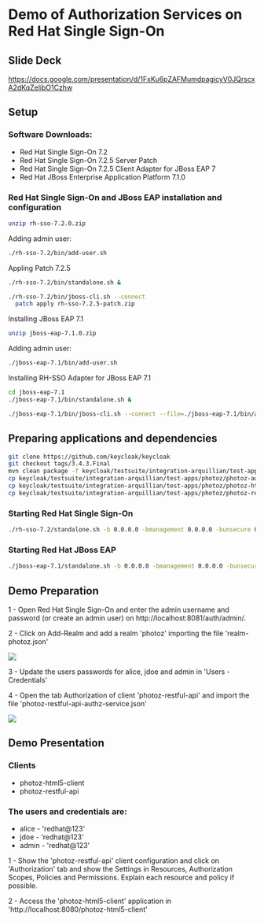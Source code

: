 # Demo of Authorization Services on Red Hat Single Sign-On

## Slide Deck

https://docs.google.com/presentation/d/1FxKu6pZAFMumdpagicyV0JQrscxA2dKqZelibO1Czhw

## Setup

### Software Downloads:
* Red Hat Single Sign-On 7.2
* Red Hat Single Sign-On 7.2.5 Server Patch
* Red Hat Single Sign-On 7.2.5 Client Adapter for JBoss EAP 7
* Red Hat JBoss Enterprise Application Platform 7.1.0

### Red Hat Single Sign-On and JBoss EAP installation and configuration

```bash
unzip rh-sso-7.2.0.zip
```

Adding admin user:

```bash
./rh-sso-7.2/bin/add-user.sh
```

Appling Patch 7.2.5

```bash
./rh-sso-7.2/bin/standalone.sh &

./rh-sso-7.2/bin/jboss-cli.sh --connect
  patch apply rh-sso-7.2.5-patch.zip
```

Installing JBoss EAP 7.1

```bash
unzip jboss-eap-7.1.0.zip
```

Adding admin user:

```bash
./jboss-eap-7.1/bin/add-user.sh
```

Installing RH-SSO Adapter for JBoss EAP 7.1

```bash
cd jboss-eap-7.1
./jboss-eap-7.1/bin/standalone.sh &

./jboss-eap-7.1/bin/jboss-cli.sh --connect --file=./jboss-eap-7.1/bin/adapter-install.cli
```

## Preparing applications and dependencies

```bash
git clone https://github.com/keycloak/keycloak
git checkout tags/3.4.3.Final
mvn clean package -f keycloak/testsuite/integration-arquillian/test-apps/photoz/pom.xml
cp keycloak/testsuite/integration-arquillian/test-apps/photoz/photoz-authz-policy/target/photoz-authz-policy-3.4.3.Final.jar rh-sso-7.2/standalone/deployments
cp keycloak/testsuite/integration-arquillian/test-apps/photoz/photoz-html5-client/target/photoz-html5-client.war jboss-eap-7.1/standalone/deployments
cp keycloak/testsuite/integration-arquillian/test-apps/photoz/photoz-restful-api/target/photoz-restful-api.war jboss-eap-7.1/standalone/deployments
```

### Starting Red Hat Single Sign-On

```bash
./rh-sso-7.2/standalone.sh -b 0.0.0.0 -bmanagement 0.0.0.0 -bunsecure 0.0.0.0 -Djboss.socket.binding.port-offset=1 -Dkeycloak.profile=preview
```

### Starting Red Hat JBoss EAP

```bash
./jboss-eap-7.1/standalone.sh -b 0.0.0.0 -bmanagement 0.0.0.0 -bunsecure 0.0.0.0
```

## Demo Preparation

1 - Open Red Hat Single Sign-On and enter the admin username and password (or create an admin user) on http://localhost:8081/auth/admin/.

2 - Click on Add-Realm and add a realm 'photoz' importing the file 'realm-photoz.json'

![](https://github.com/redhat-sa-brazil/demo-authz/blob/master/pictures/add-realm.png?raw=true)

3 - Update the users passwords for alice, jdoe and admin in 'Users - Credentials'

4 - Open the tab Authorization of client 'photoz-restful-api' and import the file 'photoz-restful-api-authz-service.json'

![](https://github.com/redhat-sa-brazil/demo-authz/blob/master/pictures/import-authz.png?raw=true)





## Demo Presentation

### Clients
* photoz-html5-client
* photoz-restful-api

### The users and credentials are:
* alice - 'redhat@123'
* jdoe - 'redhat@123'
* admin - 'redhat@123'

1 - Show the 'photoz-restful-api' client configuration and click on 'Authorization' tab and show the Settings in Resources, Authorization Scopes, Policies and Permissions. Explain each resource and policy if possible.

2 - Access the 'photoz-html5-client' application in 'http://localhost:8080/photoz-html5-client'








